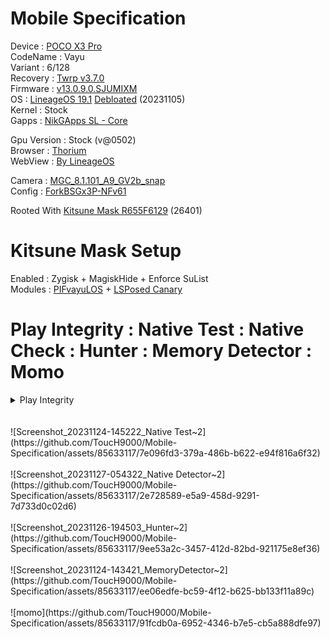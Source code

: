 # Mobile Specification

Device : [POCO X3 Pro](https://www.gsmarena.com/xiaomi_poco_x3_pro-10802.php)<br>
CodeName : Vayu<br>
Variant : 6/128<br>
Recovery : [Twrp v3.7.0](https://dl.twrp.me/vayu/twrp-3.7.0_12-0-vayu.img.html)<br>
Firmware : [v13.0.9.0.SJUMIXM](https://xiaomifirmwareupdater.com/firmware/vayu/stable/V13.0.9.0.SJUMIXM/)<br>
OS : [LineageOS 19.1](https://drive.google.com/file/d/18c-ezNr0LoxXy3CNQQxY62XLaoL5QYsI/view?usp=sharing) [Debloated](https://github.com/ToucH9000/Mobile-Specification/blob/main/Los19.1-Debloat) (20231105)<br>
Kernel : Stock<br>
Gapps : [NikGApps SL - Core](https://sourceforge.net/projects/nikgapps/files/Releases/NikGapps-SL/)<br>

Gpu Version : Stock (v@0502)<br>
Browser : [Thorium](https://github.com/Alex313031/Thorium-Android)<br>
WebView : [By LineageOS](https://www.apkmirror.com/apk/lineageos/android-system-webview-2/)<br>

Camera : [MGC_8.1.101_A9_GV2b_snap](https://1-dontsharethislink.celsoazevedo.com/file/filesc/MGC_8.1.101_A9_GV2b_snap.apk)<br>
Config : [ForkBSGx3P-NFv61](https://github.com/BEASTover9000/Mobile-Specification/releases/tag/v61)<br>

Rooted With [Kitsune Mask R655F6129](https://github.com/HuskyDG/magisk-files/releases/tag/R655F6129-kitsune) (26401)

# Kitsune Mask Setup

Enabled : Zygisk + MagiskHide + Enforce SuList<br>
Modules : [PIFvayuLOS](https://github.com/ToucH9000/PIFvayuLOS) + [LSPosed Canary](https://github.com/LSPosed/LSPosed/actions?query=event%3Apush)

# Play Integrity : Native Test : Native Check : Hunter : Memory Detector : Momo

<details>
  <summary>Play Integrity</summary>
<br>
  
![Play%20Integrity.png](.Media/Play%20Integrity.png)
</details>
<br>
<br>
![Screenshot_20231124-145222_Native Test~2](https://github.com/ToucH9000/Mobile-Specification/assets/85633117/7e096fd3-379a-486b-b622-e94f816a6f32)
<br>
<br>
![Screenshot_20231127-054322_Native Detector~2](https://github.com/ToucH9000/Mobile-Specification/assets/85633117/2e728589-e5a9-458d-9291-7d733d0c02d6)
<br>
<br>
![Screenshot_20231126-194503_Hunter~2](https://github.com/ToucH9000/Mobile-Specification/assets/85633117/9ee53a2c-3457-412d-82bd-921175e8ef36)
<br>
<br>
![Screenshot_20231124-143421_MemoryDetector~2](https://github.com/ToucH9000/Mobile-Specification/assets/85633117/ee06edfe-bc59-4f12-b625-bb133f11a89c)
<br>
<br>
![momo](https://github.com/ToucH9000/Mobile-Specification/assets/85633117/91fcdb0a-6952-4346-b7e5-cb5a888dfe97)
